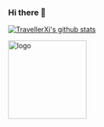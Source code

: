 ### Hi there 👋

[![TravellerXi's github stats](https://github-readme-stats.vercel.app/api?username=TravellerXi&show_icons=true&theme=dark)](https://blog.mytlu.cn)


<img src="https://github-profile-trophy.vercel.app/?username=TravellerXi&theme=dark&column=7&margin-w=10" alt="logo" height="160" align="center" />

<!--
**TravellerXi/TravellerXi** is a ✨ _special_ ✨ repository because its `README.md` (this file) appears on your GitHub profile.

Here are some ideas to get you started:

- 🔭 I’m currently working on ...
- 🌱 I’m currently learning ...
- 👯 I’m looking to collaborate on ...
- 🤔 I’m looking for help with ...
- 💬 Ask me about ...
- 📫 How to reach me: ...
- 😄 Pronouns: ...
- ⚡ Fun fact: ...
-->
